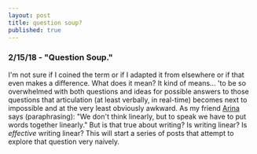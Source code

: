 ```yaml
---
layout: post
title: question soup?
published: true
---
```

### 2/15/18  - "Question Soup."
I'm not sure if I coined the term or if I adapted it from elsewhere or if that even makes a difference. What does it mean? It kind of means... 'to be so overwhelmed with both questions and ideas for possible answers to those questions that articulation (at least verbally, in real-time) becomes next to impossible and at the very least obviously awkward. As my friend [Arina](www.arigu.me/) says (paraphrasing): "We don't think linearly, but to speak we have to put words together linearly." But is that true about writing? Is writing linear? Is _effective_ writing linear? This will start a series of posts that attempt to explore that question very naively.  
